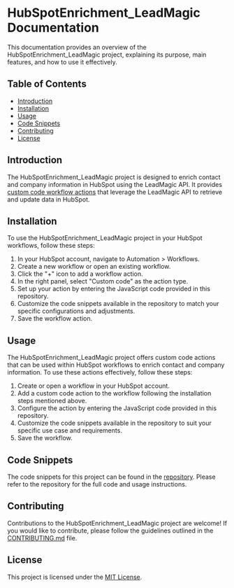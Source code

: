 # HubSpotEnrichment_LeadMagic Documentation

This documentation provides an overview of the HubSpotEnrichment_LeadMagic project, explaining its purpose, main features, and how to use it effectively.

## Table of Contents

- [Introduction](#introduction)
- [Installation](#installation)
- [Usage](#usage)
- [Code Snippets](#code-snippets)
- [Contributing](#contributing)
- [License](#license)

## Introduction

The HubSpotEnrichment_LeadMagic project is designed to enrich contact and company information in HubSpot using the LeadMagic API. It provides [custom code workflow actions](https://developers.hubspot.com/docs/api/workflows/custom-code-actions) that leverage the LeadMagic API to retrieve and update data in HubSpot.

## Installation

To use the HubSpotEnrichment_LeadMagic project in your HubSpot workflows, follow these steps:

1. In your HubSpot account, navigate to Automation > Workflows.
2. Create a new workflow or open an existing workflow.
3. Click the "+" icon to add a workflow action.
4. In the right panel, select "Custom code" as the action type.
5. Set up your action by entering the JavaScript code provided in this repository.
6. Customize the code snippets available in the repository to match your specific configurations and adjustments.
7. Save the workflow action.

## Usage

The HubSpotEnrichment_LeadMagic project offers custom code actions that can be used within HubSpot workflows to enrich contact and company information. To use these actions effectively, follow these steps:

1. Create or open a workflow in your HubSpot account.
2. Add a custom code action to the workflow following the installation steps mentioned above.
3. Configure the action by entering the JavaScript code provided in this repository.
4. Customize the code snippets available in the repository to suit your specific use case and requirements.
5. Save the workflow.

## Code Snippets

The code snippets for this project can be found in the [repository](https://github.com/romeoman/HubSpotEnrichement_LeadMagic/tree/main). Please refer to the repository for the full code and usage instructions.

## Contributing

Contributions to the HubSpotEnrichment_LeadMagic project are welcome! If you would like to contribute, please follow the guidelines outlined in the [CONTRIBUTING.md](link_to_contributing_file) file.

## License

This project is licensed under the [MIT License]([link_to_license_file](https://github.com/romeoman/HubSpotEnrichement_LeadMagic/blob/main/LICENSE)).
